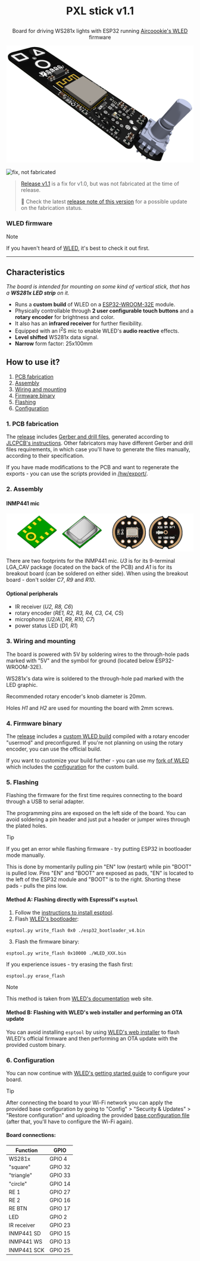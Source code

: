 # <p align="center">PXL stick v1.1</p>

<p align="center">
  Board for driving WS281x lights with ESP32 running <a href="https://github.com/Aircoookie/WLED">Aircoookie's WLED</a> firmware
</p>

![images of the 3D render of the board from different angles and of the PCB project][head_img]


![fix, not fabricated](https://img.shields.io/badge/fix%20(not%20fabricated)-indigo?style=for-the-badge&label=fabrication%20result)
> [Release v1.1](/doc/releaselog.md#v1.1) is a fix for v1.0, but was not fabricated at the time of release.
>
> :memo: Check the latest [release note of this version](https://github.com/VasilKalchev/PXLstick/releases/tag/v1.1) for a possible update on the fabrication status.


### WLED firmware
> [!NOTE]
> If you haven't heard of [WLED][wled_repo], it's best to check it out first.

---


## Characteristics
*The board is intended for mounting on some kind of vertical stick, that has a **WS281x LED strip** on it.*

 - Runs a **custom build** of WLED on a [ESP32-WROOM-32E][esp32_wroom_32e] module.
 - Physically controllable through **2 user configurable touch buttons** and a **rotary encoder** for brightness and color.
 - It also has an **infrared receiver** for further flexibility.
 - Equipped with an I<sup>2</sup>S mic to enable WLED's **audio reactive** effects.
 - **Level shifted** WS281x data signal.
 - **Narrow** form factor: 25x100mm


## How to use it?

1. [PCB fabrication](#1-pcb-fabrication)
2. [Assembly](#2-assembly)
3. [Wiring and mounting](#3-wiring-and-mounting)
4. [Firmware binary](#4-firmware-binary)
5. [Flashing](#5-flashing)
6. [Configuration](#6-configuration)


### 1. PCB fabrication
The [release][repo_release_v1_1] includes [Gerber and drill files][dw_gerbers], generated according to [JLCPCB's instructions][jlcpcb_gerbers_spec]. Other fabricators may have different Gerber and drill files requirements, in which case you'll have to generate the files manually, according to their specification.

If you have made modifications to the PCB and want to regenerate the exports - you can use the scripts provided in [/hw/export/](/hw/export/).


### 2. Assembly
#### INMP441 mic
![INMP441 variants][inmp441_variants_img]

There are two footprints for the INMP441 mic. *U3* is for its 9-terminal LGA_CAV package (located on the back of the PCB) and *A1* is for its breakout board (can be soldered on either side). When using the breakout board - don't solder *C7*, *R9* and *R10*.

#### Optional peripherals
 - IR receiver (*U2, R8, C6*)
 - rotary encoder (*RE1, R2, R3, R4, C3, C4, C5*)
 - microphone (*U2/A1, R9, R10, C7*)
 - power status LED (*D1, R1*)

### 3. Wiring and mounting
The board is powered with 5V by soldering wires to the through-hole pads marked with "5V" and the symbol for ground (located below ESP32-WROOM-32E).

WS281x's data wire is soldered to the through-hole pad marked with the LED graphic.

Recommended rotary encoder's knob diameter is 20mm.

Holes *H1* and *H2* are used for mounting the board with 2mm screws.


### 4. Firmware binary
The [release][repo_release_v1_1] includes a [custom WLED build][dw_binary] compiled with a rotary encoder "usermod" and preconfigured. If you're not planning on using the rotary encoder, you can use the official build.

If you want to customize your build further - you can use my [fork of WLED][wled_fork] which includes the [configuration][wled_fork_cfg] for the custom build.


### 5. Flashing
Flashing the firmware for the first time requires connecting to the board through a USB to serial adapter.

The programming pins are exposed on the left side of the board. You can avoid soldering a pin header and just put a header or jumper wires through the plated holes.

> [!TIP]
> If you get an error while flashing firmware - try putting ESP32 in bootloader mode manually.
>
> This is done by momentarily pulling pin "EN" low (restart) while pin "BOOT" is pulled low. Pins "EN" and "BOOT" are exposed as pads, "EN" is located to the left of the ESP32 module and "BOOT" is to the right. Shorting these pads - pulls the pins low.


#### Method A: Flashing directly with Espressif's `esptool`
1. Follow the [instructions to install esptool][esptool_install].
2. Flash [WLED's bootloader][dw_bootloader]:
```
esptool.py write_flash 0x0 ./esp32_bootloader_v4.bin
```
3. Flash the firmware binary:
```
esptool.py write_flash 0x10000 ./WLED_XXX.bin
```

If you experience issues - try erasing the flash first:
```
esptool.py erase_flash
```

> [!NOTE]
> This method is taken from [WLED's documentation][wled_flash_method2] web site.


#### Method B: Flashing with WLED's web installer and performing an OTA update
You can avoid installing `esptool` by using [WLED's web installer][wled_web_installer] to flash WLED's official firmware and then performing an OTA update with the provided custom binary.


### 6. Configuration
You can now continue with [WLED's getting started guide][wled_getting_started_guide] to configure your board.

> [!TIP]
> After connecting the board to your Wi-Fi network you can apply the provided base configuration by going to "Config" > "Security & Updates" > "Restore configuration" and uploading the provided [base configuration file][dw_base_cfg] (after that, you'll have to configure the Wi-Fi again).

#### Board connections:
| Function    | GPIO    |
|-------------|---------|
| WS281x      | GPIO 4  |
| "square"    | GPIO 32 |
| "triangle"  | GPIO 33 |
| "circle"    | GPIO 14 |
| RE 1        | GPIO 27 |
| RE 2        | GPIO 16 |
| RE BTN      | GPIO 17 |
| LED         | GPIO 2  |
| IR receiver | GPIO 23 |
| INMP441 SD  | GPIO 15 |
| INMP441 WS  | GPIO 13 |
| INMP441 SCK | GPIO 25 |


<!-- links -->
[head_img]: /doc/assets/head.png
[inmp441_variants_img]: /doc/assets/inmp441_variants.png

[releaselog_v1_1]: /doc/releaselog.md#v11---2025-02-11 "/doc/releaselog.md"
[repo_release_v1_1]: https://github.com/VasilKalchev/PXLstick/releases/tag/v1.1 "PXL stick version v1.1"
[repo_releases]: https://github.com/VasilKalchev/PXLstick/releases "All PXL stick releases"

[wled_repo]: https://github.com/Aircoookie/WLED "WLED's repository"
[esp32_wroom_32e]: https://www.espressif.com/sites/default/files/documentation/esp32-wroom-32e_esp32-wroom-32ue_datasheet_en.pdf "ESP32-WROOM-32E datasheet"
[inmp441]: https://invensense.tdk.com/wp-content/uploads/2015/02/INMP441.pdf "INMP441 datasheet"
[jlcpcb_gerbers_spec]: https://jlcpcb.com/help/article/362-how-to-generate-gerber-and-drill-files-in-kicad-7 "JLCPCB: How to generate Gerber and drill files in KiCad 7"

[dw_gerbers]: https://github.com/VasilKalchev/PXLstick/releases/download/v1.1/gerbers_jlcpcb.zip "Download gerbers_jlcpcb.zip"
[dw_binary]: https://github.com/VasilKalchev/PXLstick/releases/download/v1.1/WLED_0.14.3_PXLstick_v1.1.bin "Download WLED_0.14.3_PXLstick_v1.1.bin"
[dw_bootloader]: https://github.com/Aircoookie/WLED/releases/download/v0.13.1/esp32_bootloader_v4.bin "Download esp32_bootloader_v4.bin"
[dw_base_cfg]: https://github.com/VasilKalchev/PXLstick/releases/download/v1.1/WLED_0.14.3_PXLstick_v1.1_basecfg.json "Download WLED_0.14.3_PXLstick_v1.1_basecfg.json"

[wled_fork]: https://github.com/VasilKalchev/WLED "Fork of WLED repository for custom builds"
[wled_fork_cfg]: https://github.com/VasilKalchev/WLED/blob/4febf0a671bf4d266bcb785312891e56a2469468/platformio.ini#L836-L875 "Custom build configuration for PXL stick v1"

[esptool_install]: https://docs.espressif.com/projects/esptool/en/latest/esp32/ "Espressif's esptool.py documentation"
[wled_web_installer]: https://install.wled.me/

[wled_flash_method2]: https://kno.wled.ge/basics/install-binary/#:~:text=properly%20by%20WLED.-,Flashing%20method%202%3A%20esptool,-First%20of%20all "WLED's flashing guide: method 2"
[wled_getting_started_guide]: https://kno.wled.ge/basics/getting-started/#:~:text=3.%20Use%20a%20WiFi%20device%20to%20connect%20to%20the%20access%20point%20WLED%2DAP "WLED's getting started guide: Wi-Fi configuration"



<!-- checklist & fabrication result template

<details>
<summary>/readme.md checklist</summary>

 - [x] set current version (after project name)
 - [x] set fabrication status
 - [x] update sections: [Characteristics](#characteristics) and [How to use it?](#how-to-use-it)
 - [x] comment out this "checklist" and "templates" sections

</details>



<details>
<summary>/readme.md templates</summary>

## "Fabrication result" section:

![bad fabrication](https://img.shields.io/badge/bad-firebrick?style=for-the-badge&label=fabrication%20result)
> The fabricated board from release vX.Y [didn't work](/doc/releaselog.md#vXY---202Y-MM-DD).
>
> :exclamation: Browse [repository releases][repo_releases] for a better version.

---

![poor fabrication](https://img.shields.io/badge/poor-orangered?style=for-the-badge&label=fabrication%20result)
> The fabricated board from release vX.Y worked, but has [significant problems](/doc/releaselog.md#vXY---202Y-MM-DD).
>
> :exclamation: Browse [repository releases][repo_releases] for a better version.

---

![average fabrication](https://img.shields.io/badge/average-yellow?style=for-the-badge&label=fabrication%20result)
> The fabricated board from release vX.Y worked, but has [some problems](/doc/releaselog.md#vXY---202Y-MM-DD).
>
> :grey_exclamation: Browse [repository releases][repo_releases] for a better version.

---

![ok fabrication](https://img.shields.io/badge/ok-greenyellow?style=for-the-badge&label=fabrication%20result)
> The fabricated board from release vX.Y worked, but has [minor problems](/doc/releaselog.md#vXY---202Y-MM-DD).
>
> :memo: Browse [repository releases][repo_releases] for a better version.

---

![good fabrication](https://img.shields.io/badge/good-limegreen?style=for-the-badge&label=fabrication%20result)
> The fabricated board from release vX.Y worked without problems!
>
> :tada: Recommended for fabrication.

---

![in development](https://img.shields.io/badge/in_development-dimgrey?style=for-the-badge&label=fabrication%20result)
> This version is currently in development...
>
> :hourglass_flowing_sand: Wait for the release or browse [repository releases][repo_releases] for an older, completed version.

---

![will not fabricate](https://img.shields.io/badge/won\'t_be_fabricated-firebrick?style=for-the-badge&label=fabrication%20result)
> Release vX.Y won't be fabricated, because ... .
>
> :exclamation: Browse [repository releases][repo_releases] for a better version.

---

![fix, not fabricated](https://img.shields.io/badge/fix%20(not%20fabricated)-indigo?style=for-the-badge&label=fabrication%20result)
> [Release vX.Y](/doc/releaselog.md#vX.Y) is a fix for vX.Y, but was not fabricated at the time of release.
>
> :memo: Check the latest [release note of this version](https://github.com/VasilKalchev/PXLstick/releases/tag/vX.Y) for a possible update on the fabrication status.

</details>

-->
